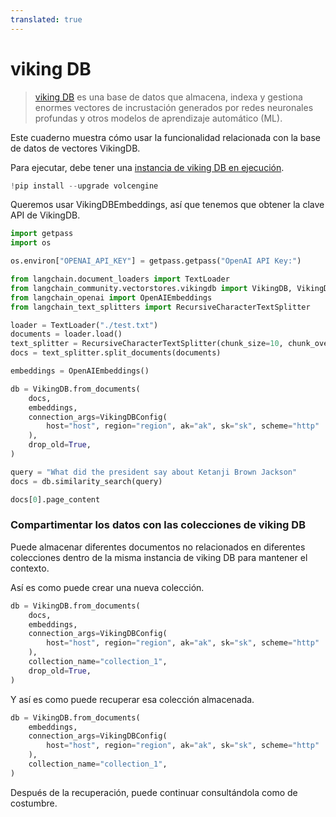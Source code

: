 ```yaml
---
translated: true
---
```


# viking DB

>[viking DB](https://www.volcengine.com/docs/6459/1163946) es una base de datos que almacena, indexa y gestiona enormes vectores de incrustación generados por redes neuronales profundas y otros modelos de aprendizaje automático (ML).

Este cuaderno muestra cómo usar la funcionalidad relacionada con la base de datos de vectores VikingDB.

Para ejecutar, debe tener una [instancia de viking DB en ejecución](https://www.volcengine.com/docs/6459/1165058).

```python
!pip install --upgrade volcengine
```

Queremos usar VikingDBEmbeddings, así que tenemos que obtener la clave API de VikingDB.

```python
import getpass
import os

os.environ["OPENAI_API_KEY"] = getpass.getpass("OpenAI API Key:")
```

```python
from langchain.document_loaders import TextLoader
from langchain_community.vectorstores.vikingdb import VikingDB, VikingDBConfig
from langchain_openai import OpenAIEmbeddings
from langchain_text_splitters import RecursiveCharacterTextSplitter
```

```python
loader = TextLoader("./test.txt")
documents = loader.load()
text_splitter = RecursiveCharacterTextSplitter(chunk_size=10, chunk_overlap=0)
docs = text_splitter.split_documents(documents)

embeddings = OpenAIEmbeddings()
```

```python
db = VikingDB.from_documents(
    docs,
    embeddings,
    connection_args=VikingDBConfig(
        host="host", region="region", ak="ak", sk="sk", scheme="http"
    ),
    drop_old=True,
)
```

```python
query = "What did the president say about Ketanji Brown Jackson"
docs = db.similarity_search(query)
```

```python
docs[0].page_content
```

### Compartimentar los datos con las colecciones de viking DB

Puede almacenar diferentes documentos no relacionados en diferentes colecciones dentro de la misma instancia de viking DB para mantener el contexto.

Así es como puede crear una nueva colección.

```python
db = VikingDB.from_documents(
    docs,
    embeddings,
    connection_args=VikingDBConfig(
        host="host", region="region", ak="ak", sk="sk", scheme="http"
    ),
    collection_name="collection_1",
    drop_old=True,
)
```

Y así es como puede recuperar esa colección almacenada.

```python
db = VikingDB.from_documents(
    embeddings,
    connection_args=VikingDBConfig(
        host="host", region="region", ak="ak", sk="sk", scheme="http"
    ),
    collection_name="collection_1",
)
```

Después de la recuperación, puede continuar consultándola como de costumbre.
